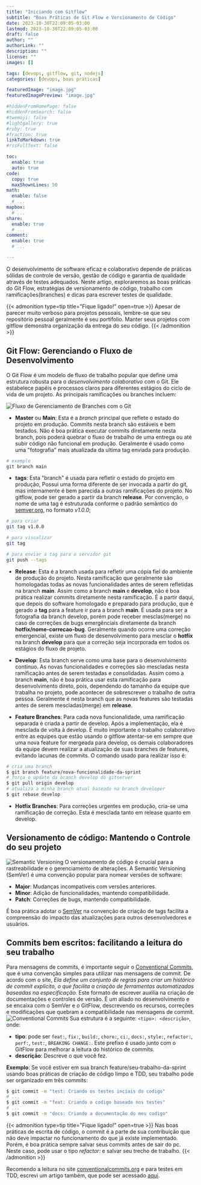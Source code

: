 ```yaml
---
title: "Iniciando com Gitflow"
subtitle: "Boas Práticas de Git Flow e Versionamento de Código"
date: 2023-10-30T22:09:05-03:00
lastmod: 2023-10-30T22:09:05-03:00
draft: false
author: ""
authorLink: ""
description: ""
license: ""
images: []

tags: [devops, gitflow, git, nodejs]
categories: [devops, boas práticas]

featuredImage: "image.jpg"
featuredImagePreview: "image.jpg"

#hiddenFromHomePage: false
#hiddenFromSearch: false
#twemoji: false
#lightgallery: true
#ruby: true
#fraction: true
linkToMarkdown: true
#rssFullText: false

toc:
  enable: true
  auto: true
code:
  copy: true
  maxShownLines: 50
math:
  enable: false
  # ...
mapbox:
  # ...
share:
  enable: true
  # ...
comment:
  enable: true
  # ...

---
```

O desenvolvimento de software eficaz e colaborativo depende de práticas sólidas de controle de versão, gestão de código e garantia de qualidade através de testes adequados.<!--more--> Neste artigo, exploraremos as boas práticas do Git Flow, estratégias de versionamento de código, trabalho com ramificações(branches) e dicas para escrever testes de qualidade.

{{< admonition type=tip title="Fique ligado!" open=true >}}
Apesar de parecer muito verboso para projetos pessoais, lembre-se que seu repositório pessoal geralmente é seu portifolio. Manter seus projetos com gitflow demonstra organização da entrega do seu código. 
{{< /admonition >}}

## Git Flow: Gerenciando o Fluxo de Desenvolvimento
O Git Flow é um modelo de fluxo de trabalho popular que define uma estrutura robusta para o *desenvolvimento colaborativo* com o Git. Ele estabelece papéis e processos claros para diferentes estágios do ciclo de vida de um projeto. As principais ramificações ou branches incluem:

![Fluxo de Gerenciamento de Branches com o Git](gitflow.jpg)

- **Master** ou **Main**: Esta é a *branch* principal que reflete o estado do projeto em produção. Commits nesta branch são estáveis e bem testados. Não é boa prática executar commits diretamente nesta branch, pois poderá quebrar o fluxo de trabalho de uma entrega ou até subir código não funcional em produção. Geralmente é usado como uma "fotografia" mais atualizada da ultima tag enviada para produção.
```bash
# exemplo
git branch main
``` 
- **tags**: Esta "branch" é usada para refletir o estado do projeto em produção, Possui uma forma diferente de ser invocada a partir do git, mas internamente é bem parecida a outras ramificações do projeto. No gitflow, pode ser gerado a partir da branch **release**. Por convenção, o nome de uma tag é estruturada conforme o padrão semântico do [semver.org](https://semver.org), no formato *v1.0.0*;  
```bash
# para criar
git tag v1.0.0

# para visualizar
git tag

# para enviar a tag para o servidor git
git push --tags
``` 
- **Release**: Esta é a branch usada para refletir uma cópia fiel do ambiente de produção do projeto. Nesta ramificação que geralmente são homologadas todas as novas funcionalidades antes de serem refletidas na branch **main**. Assim como a branch **main** e **develop**, não é boa prática realizar commits diretamente nesta ramificação. É a partir daqui, que depois do software homologado e preparado para produção, que é gerado a **tag** para a feature ir para a branch **main**. É usada para ser a fotografia da branch develop, porém pode receber mesclas(merge) no caso de correções de bugs emergênciais diretamente da branch **hotfix/nome-correcao-bug**. Geralmente quando ocorre uma correção emergencial, existe um fluxo de desenvolvimento para mesclar o **hotfix** na branch **develop** para que a correção seja incorporada em todos os estágios do fluxo de projeto. 

- **Develop**: Esta branch serve como uma base para o desenvolvimento contínuo. As novas funcionalidades e correções são mescladas nesta ramificação antes de serem testadas e consolidadas. Assim como a branch **main**, não é boa prática usar esta ramificação para desenvolvimento direto, pois, dependendo do tamanho da equipe que trabalha no projeto, pode acontecer de sobrescrever o trabalho de outra pessoa. Geralmente é nesta branch que as novas features são testadas antes de serem mescladas(merge) em **release**.

- **Feature Branches**: Para cada nova funcionalidade, uma ramificação separada é criada a partir de develop. Após a implementação, ela é mesclada de volta à develop. É muito importante o trabalho colaborativo entre as equipes que estão usando o gitflow atentar-se em sempre que uma nova feature for mergeada para develop, os demais colaboradores da equipe devem realizar a atualização de suas branches de features, evitando lacunas de commits. O comando usado para realizar isso é:

```bash
# cria uma branch
$ git branch feature/nova-funcionalidade-da-sprint
# força o update da branch develop do gitserver
$ git pull origin develop
# atualiza a minha branch atual baseado na branch developer
$ git rebase develop
```

- **Hotfix Branches**: Para correções urgentes em produção, cria-se uma ramificação de correção. Esta é mesclada tanto em release quanto em develop.

## Versionamento de código: Mantendo o Controle do seu projeto
![Semantic Versioning](semver.jpg)
O versionamento de código é crucial para a rastreabilidade e o gerenciamento de alterações. A Semantic Versioning (SemVer) é uma convenção popular para nomear versões de software:

- **Major**: Mudanças incompatíveis com versões anteriores.
- **Minor**: Adição de funcionalidades, mantendo compatibilidade.
- **Patch**: Correções de bugs, mantendo compatibilidade.

É boa prática adotar o [SemVer](https://semver.org/) na convenção de criação de tags facilita a compreensão do impacto das atualizações para outros desenvolvedores e usuários.

## Commits bem escritos: facilitando a leitura do seu trabalho

Para mensagens de commits, é importante seguir o [Conventional Commits](https://www.conventionalcommits.org/pt-br/v1.0.0/), que é uma convenção simples para utilizar nas mensagens de commit. De acordo com o site, *Ela define um conjunto de regras para criar um histórico de commit explícito, o que facilita a criação de ferramentas automatizadas baseadas na especificação.* Este formato de escrever auxilia na criação de documentações e controles de versão. É um aliado no desenvolvimento e se encaixa com o SemVer e o GitFlow, descrevendo os recursos, correções e modificações que quebram a compatibilidade nas mensagens de commit.
![Conventional Commits](image1.png)
Sua estrutura é a seguinte: `<tipo>: <descrição>`, onde:

- **tipo**: pode ser `feat:`, `fix:`, `build:`, `chore:`, `ci:`, `docs:`, `style:`, `refactor:`, `perf:`, `test:`, `BREAKING CHANGE:`. Este prefixo é usado junto com o GitFlow para melhorar a leitura do histórico de commits.
- **descrição**: Descreve o que você fez.

 **Exemplo**: Se você estiver em sua branch feature/seu-trabalho-da-sprint usando boas práticas de criação de código limpo e TDD, seu trabalho pode ser organizado em três commits:

```bash
$ git commit -m "test: Criando os testes inciais do codigo"
# ...
$ git commit -m "feat: Criando o codigo baseado nos testes"
# ...
$ git commit -m "docs: Criando a documentação do meu codigo"
``` 

{{< admonition type=tip title="Fique ligado!" open=true >}}
Nas boas práticas de escrita de código, o commit é a parte de sua contribuição que não deve impactar no funcionamento do que já existe implementado. Porém, é boa prática sempre salvar seus commits antes de sair do pc. Neste caso, pode usar o tipo *refactor:* e salvar seu trecho de trabalho. 
{{< /admonition >}}

Recomendo a leitura no site [conventionalcommits.org](https://www.conventionalcommits.org/pt-br/v1.0.0/) e para testes em TDD, escrevi um artigo também, que pode ser acessado [aqui](/posts/test-driven-develo-nodejs-jest/).

